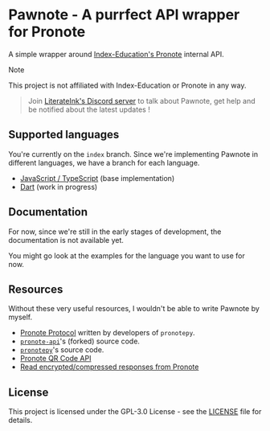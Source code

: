 # Pawnote - A purrfect API wrapper for Pronote

A simple wrapper around [Index-Education's Pronote](https://www.index-education.com/fr/logiciel-gestion-vie-scolaire.php) internal API.

> [!NOTE]  
> This project is not affiliated with Index-Education or Pronote in any way.

> Join [LiterateInk's Discord server](https://discord.gg/f5KNCnMWzB) to talk about Pawnote, get help and be notified about the latest updates !

## Supported languages

You're currently on the `index` branch.
Since we're implementing Pawnote in different languages, we have a branch for each language.

- [JavaScript / TypeScript](https://github.com/LiterateInk/Pawnote/tree/js) (base implementation)
- [Dart](https://github.com/LiterateInk/Pawnote/tree/dart) (work in progress)

## Documentation

For now, since we're still in the early stages of development, the documentation is not available yet.

You might go look at the examples for the language you want to use for now.

## Resources

Without these very useful resources, I wouldn't be able to write Pawnote by myself.

- [Pronote Protocol](https://github.com/bain3/pronotepy/blob/master/PRONOTE%20protocol.md) written by developers of `pronotepy`.
- [`pronote-api`](https://github.com/Merlode11/pronote-api)'s (forked) source code.
- [`pronotepy`](https://github.com/bain3/pronotepy)'s source code.
- [Pronote QR Code API](https://github.com/Androz2091/pronote-qrcode-api)
- [Read encrypted/compressed responses from Pronote](https://gist.github.com/Vexcited/3b599b4eaf0797b532f087540728ec09)

## License

This project is licensed under the GPL-3.0 License - see the [LICENSE](LICENSE) file for details.
